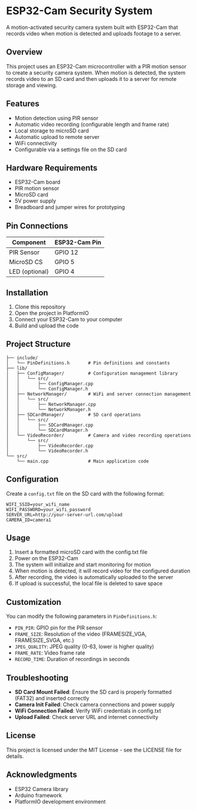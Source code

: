 # ESP32-Cam Security System

A motion-activated security camera system built with ESP32-Cam that records video when motion is detected and uploads footage to a server.

## Overview

This project uses an ESP32-Cam microcontroller with a PIR motion sensor to create a security camera system. When motion is detected, the system records video to an SD card and then uploads it to a server for remote storage and viewing.

## Features

- Motion detection using PIR sensor
- Automatic video recording (configurable length and frame rate)
- Local storage to microSD card
- Automatic upload to remote server
- WiFi connectivity
- Configurable via a settings file on the SD card

## Hardware Requirements

- ESP32-Cam board
- PIR motion sensor
- MicroSD card
- 5V power supply
- Breadboard and jumper wires for prototyping

## Pin Connections

| Component | ESP32-Cam Pin |
|-----------|---------------|
| PIR Sensor | GPIO 12 |
| MicroSD CS | GPIO 5 |
| LED (optional) | GPIO 4 |

## Installation

1. Clone this repository
2. Open the project in PlatformIO
3. Connect your ESP32-Cam to your computer
4. Build and upload the code

## Project Structure

```
├── include/
│   └── PinDefinitions.h       # Pin definitions and constants
├── lib/
│   ├── ConfigManager/         # Configuration management library
│   │   └── src/
│   │       ├── ConfigManager.cpp
│   │       └── ConfigManager.h
│   ├── NetworkManager/        # WiFi and server connection management
│   │   └── src/
│   │       ├── NetworkManager.cpp
│   │       └── NetworkManager.h
│   ├── SDCardManager/         # SD card operations
│   │   └── src/
│   │       ├── SDCardManager.cpp
│   │       └── SDCardManager.h
│   └── VideoRecorder/         # Camera and video recording operations
│       └── src/
│           ├── VideoRecorder.cpp
│           └── VideoRecorder.h
└── src/
    └── main.cpp               # Main application code
```

## Configuration

Create a `config.txt` file on the SD card with the following format:

```
WIFI_SSID=your_wifi_name
WIFI_PASSWORD=your_wifi_password
SERVER_URL=http://your-server-url.com/upload
CAMERA_ID=camera1
```

## Usage

1. Insert a formatted microSD card with the config.txt file
2. Power on the ESP32-Cam
3. The system will initialize and start monitoring for motion
4. When motion is detected, it will record video for the configured duration
5. After recording, the video is automatically uploaded to the server
6. If upload is successful, the local file is deleted to save space

## Customization

You can modify the following parameters in `PinDefinitions.h`:

- `PIN_PIR`: GPIO pin for the PIR sensor
- `FRAME_SIZE`: Resolution of the video (FRAMESIZE_VGA, FRAMESIZE_SVGA, etc.)
- `JPEG_QUALITY`: JPEG quality (0-63, lower is higher quality)
- `FRAME_RATE`: Video frame rate
- `RECORD_TIME`: Duration of recordings in seconds

## Troubleshooting

- **SD Card Mount Failed**: Ensure the SD card is properly formatted (FAT32) and inserted correctly
- **Camera Init Failed**: Check camera connections and power supply
- **WiFi Connection Failed**: Verify WiFi credentials in config.txt
- **Upload Failed**: Check server URL and internet connectivity

## License

This project is licensed under the MIT License - see the LICENSE file for details.

## Acknowledgments

- ESP32 Camera library
- Arduino framework
- PlatformIO development environment